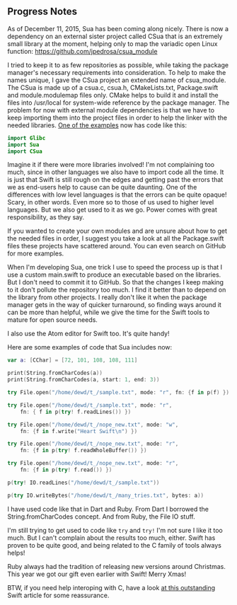Progress Notes
--------------

As of December 11, 2015, Sua has been coming along nicely. There is now a
dependency on an external sister project called CSua that is an extremely
small library at the moment, helping only to map the variadic open Linux
function: https://github.com/jpedrosa/csua_module

I tried to keep it to as few repositories as possible, while taking the package
manager's necessary requirements into consideration. To help to make the names
unique, I gave the CSua project an extended name of csua_module. The CSua is
made up of a csua.c, csua.h, CMakeLists.txt, Package.swift and module.modulemap
files only. CMake helps to build it and install the files into /usr/local for
system-wide reference by the package manager. The problem for now with external
module dependencies is that we have to keep importing them into the project
files in order to help the linker with the needed libraries. [One of the examples](../examples/file_and_io/Sources/main.swift)
now has code like this:

```swift
import Glibc
import Sua
import CSua
```

Imagine it if there were more libraries involved! I'm not complaining too much,
since in other languages we also have to import code all the time. It is just
that Swift is still rough on the edges and getting past the errors that we as
end-users help to cause can be quite daunting. One of the differences with low
level languages is that the errors can be quite opaque! Scary, in other words.
Even more so to those of us used to higher level languages. But we also get used
to it as we go. Power comes with great responsibility, as they say.

If you wanted to create your own modules and are unsure about how to get the
needed files in order, I suggest you take a look at all the Package.swift files
these projects have scattered around. You can even search on GitHub for more
examples.

When I'm developing Sua, one trick I use to speed the process up is that I use a
custom main.swift to produce an executable based on the libraries. But I don't
need to commit it to GitHub. So that the changes I keep making to it don't
pollute the repository too much. I find it better than to depend on the library
from other projects. I really don't like it when the package manager gets in the
way of quicker turnaround, so finding ways around it can be more than helpful,
while we give the time for the Swift tools to mature for open source needs.

I also use the Atom editor for Swift too. It's quite handy!

Here are some examples of code that Sua includes now:

```swift
var a: [CChar] = [72, 101, 108, 108, 111]

print(String.fromCharCodes(a))
print(String.fromCharCodes(a, start: 1, end: 3))

try File.open("/home/dewd/t_/sample.txt", mode: "r", fn: {f in p(f) })

try File.open("/home/dewd/t_/sample.txt", mode: "r",
    fn: { f in p(try! f.readLines()) })

try File.open("/home/dewd/t_/nope_new.txt", mode: "w",
    fn: {f in f.write("Heart Swift\n") })

try File.open("/home/dewd/t_/nope_new.txt", mode: "r",
    fn: {f in p(try! f.readWholeBuffer()) })

try File.open("/home/dewd/t_/nope_new.txt", mode: "r",
    fn: {f in p(try! f.read()) })

p(try! IO.readLines("/home/dewd/t_/sample.txt"))

p(try IO.writeBytes("/home/dewd/t_/many_tries.txt", bytes: a))
```

I have used code like that in Dart and Ruby. From Dart I borrowed the
String.fromCharCodes concept. And from Ruby, the File IO stuff.

I'm still trying to get used to code like ```try``` and ```try!``` I'm not sure
I like it too much. But I can't complain about the results too much, either.
Swift has proven to be quite good, and being related to the C family of tools
always helps!

Ruby always had the tradition of releasing new versions around Christmas. This
year we got our gift even earlier with Swift! Merry Xmas!

BTW, if you need help interoping with C, have a look [at this outstanding](https://github.com/apple/swift/blob/8d9ef80304d7b36e13619ea50e6e76f3ec9221ba/docs/proposals/C%20Pointer%20Interop%20Language%20Model.rst) Swift
article for some reassurance.

